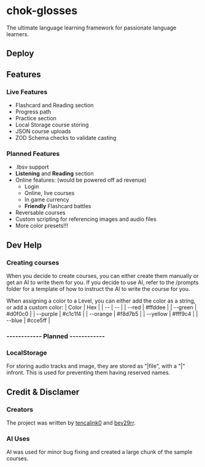 # chok-glosses
The ultimate language learning framework for passionate language learners.

## Deploy

## Features
### Live Features
- Flashcard and Reading section
- Progress path
- Practice section
- Local Storage course storing
- JSON course uploads
- ZOD Schema checks to validate casting
### Planned Features
- .lbsv support
- **Listening** and **Reading** section
- Online features: (would be powered off ad revenue)
    - Login
    - Online, live courses
    - In game currency
    - **Friendly** Flashcard battles
- Reversable courses
- Custom scripting for referencing images and audio files
- More color presets!!!

## Dev Help
### Creating courses
When you decide to create courses, you can either create them manually or get an AI to write them for you. If you decide to use AI, refer to the /prompts folder for a template of how to instruct the AI to write the course for you.

When assigning a color to a Level, you can either add the color as a string, or add a custom color:
| Color | Hex |
| -- | -- |
| --red | #ffddee |
| --green | #d0f0c0 |
| --purple | #c1c1f4 |
| --orange | #f8d7b5 |
| --yellow | #fff9c4 |
|  --blue | #cce5ff |

### ------------ Planned ------------
### LocalStorage 
For storing audio tracks and image, they are stored as "|file", with a "|" infront. This is used for preventing them having reserved names.

## Credit & Disclamer
### Creators
The project was written by [tencalink0](https://github.com/tencalink0) and [bev29rr](https://github.com/bev29rr). 

### AI Uses
AI was used for minor bug fixing and created a large chunk of the sample courses.